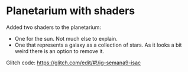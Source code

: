 # Planetarium with shaders
Added two shaders to the planetarium:
- One for the sun. Not much else to explain.
- One that represents a galaxy as a collection of stars. As it looks a bit weird there is an option to remove it.

Glitch code: https://glitch.com/edit/#!/ig-semana9-isac